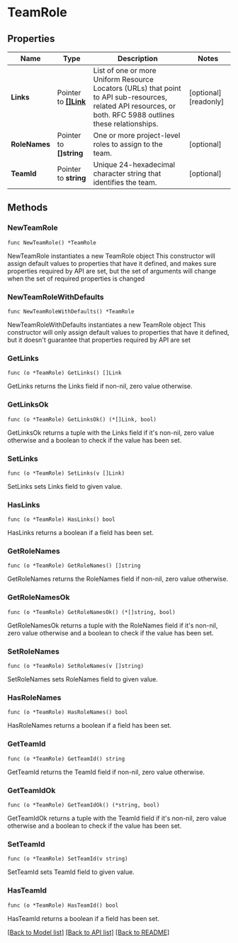 # TeamRole

## Properties

Name | Type | Description | Notes
------------ | ------------- | ------------- | -------------
**Links** | Pointer to [**[]Link**](Link.md) | List of one or more Uniform Resource Locators (URLs) that point to API sub-resources, related API resources, or both. RFC 5988 outlines these relationships. | [optional] [readonly] 
**RoleNames** | Pointer to **[]string** | One or more project-level roles to assign to the team. | [optional] 
**TeamId** | Pointer to **string** | Unique 24-hexadecimal character string that identifies the team. | [optional] 

## Methods

### NewTeamRole

`func NewTeamRole() *TeamRole`

NewTeamRole instantiates a new TeamRole object
This constructor will assign default values to properties that have it defined,
and makes sure properties required by API are set, but the set of arguments
will change when the set of required properties is changed

### NewTeamRoleWithDefaults

`func NewTeamRoleWithDefaults() *TeamRole`

NewTeamRoleWithDefaults instantiates a new TeamRole object
This constructor will only assign default values to properties that have it defined,
but it doesn't guarantee that properties required by API are set

### GetLinks

`func (o *TeamRole) GetLinks() []Link`

GetLinks returns the Links field if non-nil, zero value otherwise.

### GetLinksOk

`func (o *TeamRole) GetLinksOk() (*[]Link, bool)`

GetLinksOk returns a tuple with the Links field if it's non-nil, zero value otherwise
and a boolean to check if the value has been set.

### SetLinks

`func (o *TeamRole) SetLinks(v []Link)`

SetLinks sets Links field to given value.

### HasLinks

`func (o *TeamRole) HasLinks() bool`

HasLinks returns a boolean if a field has been set.
### GetRoleNames

`func (o *TeamRole) GetRoleNames() []string`

GetRoleNames returns the RoleNames field if non-nil, zero value otherwise.

### GetRoleNamesOk

`func (o *TeamRole) GetRoleNamesOk() (*[]string, bool)`

GetRoleNamesOk returns a tuple with the RoleNames field if it's non-nil, zero value otherwise
and a boolean to check if the value has been set.

### SetRoleNames

`func (o *TeamRole) SetRoleNames(v []string)`

SetRoleNames sets RoleNames field to given value.

### HasRoleNames

`func (o *TeamRole) HasRoleNames() bool`

HasRoleNames returns a boolean if a field has been set.
### GetTeamId

`func (o *TeamRole) GetTeamId() string`

GetTeamId returns the TeamId field if non-nil, zero value otherwise.

### GetTeamIdOk

`func (o *TeamRole) GetTeamIdOk() (*string, bool)`

GetTeamIdOk returns a tuple with the TeamId field if it's non-nil, zero value otherwise
and a boolean to check if the value has been set.

### SetTeamId

`func (o *TeamRole) SetTeamId(v string)`

SetTeamId sets TeamId field to given value.

### HasTeamId

`func (o *TeamRole) HasTeamId() bool`

HasTeamId returns a boolean if a field has been set.

[[Back to Model list]](../README.md#documentation-for-models) [[Back to API list]](../README.md#documentation-for-api-endpoints) [[Back to README]](../README.md)


